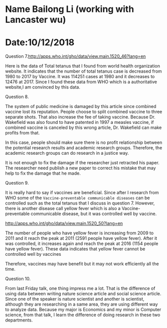 # Name Bailong Li (working with Lancaster wu)
# Date:10/12/2018

Question 7.http://apps.who.int/gho/data/view.main.1520_46?lang=en

Here is the data of Total tetanus that I found from world health organization website. It indicates that the number of total tetanus case is decreased from 1980 to 2017 by Vaccine. It was 114251 cases at 1980 and it decreases to 12476 at 2017. Since I found these data from WHO which is a authoritative website,I am convinced by this data.



Question 8.

The system of public medicine is damaged by this article since combined vaccine lost its reputation. People choose to split combined vaccine to three separate shots. That also increase the fee of taking vaccine. Because Dr. Wakefield was also found to have patented in 1997 a measles vaccine, if combined vaccine is canceled by this wrong article, Dr. Wakefield can make profits from that.

In this case, people should make sure there is no profit relationship between the potential research results and academic research groups. Therefore, the academic research groups can do research in a justice way.

It is not enough to fix the damage if the researcher just retracted his paper. The researcher need publish a new paper to correct his mistake that may help to fix the damage that he made.


Question 9.

It is really hard to say if vaccines are beneficial. Since after I research from WHO some of the `Vaccine-preventable communicable diseases` can be controlled such as the total tetanus that I discuss in question 7. However, there is another disease call yellow fever which is also a Vaccine-preventable communicable disease, but it was controlled well by vaccine.

http://apps.who.int/gho/data/view.main.1520_50?lang=en

The number of people who have yellow fever is increasing from 2009 to 2011 and it reach the peak at 2011 (2591 people have yellow fever). After it was controlled, it increases again and reach the peak at 2016 (1154 people have yellow fever). These data indicates that yellow fever cannot be controlled well by vaccines

Therefore, vaccines may have benefit but it may not work efficiently all the time.


Question 10.

From last Friday talk, one thing impress me a lot. That is the difference of using data between writing nature science article and social science article. Since one of the speaker is nature scientist and another is scientist, although they are researching in a same area, they are using different way to analyze data. Because my major is Economics and my minor is Computer science, from that talk, I learn the difference of doing research in these two departments.
